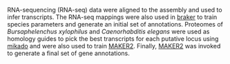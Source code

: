 RNA-sequencing (RNA-seq) data were aligned to the assembly and used to infer transcripts. The RNA-seq mappings were also used in [braker](https://github.com/Gaius-Augustus/BRAKER) to train species parameters and generate an initial set of annotations. Proteomes of _Bursaphelenchus xylophilus_ and _Caenorhabditis elegans_ were used as homology guides to pick the best transcripts for each putative locus using [mikado](https://mikado.readthedocs.io/en/stable/) and were also used to train [MAKER2](https://www.yandell-lab.org/software/maker.html). Finally, [MAKER2](https://www.yandell-lab.org/software/maker.html) was invoked to generate a final set of gene annotations.
